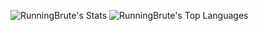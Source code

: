 ![RunningBrute's Stats](https://github-readme-stats.vercel.app/api?username=RunningBrute&theme=vue-dark&show_icons=true&hide_border=true&count_private=true)
![RunningBrute's Top Languages](https://github-readme-stats.vercel.app/api/top-langs/?username=RunningBrute&theme=vue-dark&show_icons=true&hide_border=true&layout=compact)
<!--
**RunningBrute/RunningBrute** is a ✨ _special_ ✨ repository because its `README.md` (this file) appears on your GitHub profile.


Here are some ideas to get you started:

- 🔭 I’m currently working on ...
- 🌱 I’m currently learning ...
- 👯 I’m looking to collaborate on ...
- 🤔 I’m looking for help with ...
- 💬 Ask me about ...
- 📫 How to reach me: ...
- 😄 Pronouns: ...
- ⚡ Fun fact: ...
-->
